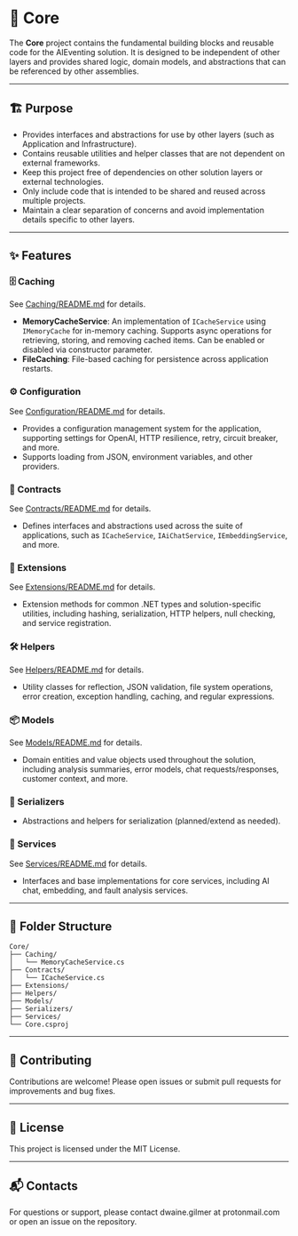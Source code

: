 # 🧩 Core

The **Core** project contains the fundamental building blocks and reusable code for the AIEventing solution. It is designed to be independent of other layers and provides shared logic, domain models, and abstractions that can be referenced by other assemblies.

---

## 🏗️ Purpose

- Provides interfaces and abstractions for use by other layers (such as Application and Infrastructure).
- Contains reusable utilities and helper classes that are not dependent on external frameworks.
- Keep this project free of dependencies on other solution layers or external technologies.
- Only include code that is intended to be shared and reused across multiple projects.
- Maintain a clear separation of concerns and avoid implementation details specific to other layers.

---

## ✨ Features

### 🗄️ Caching

See [Caching/README.md](./Caching/README.md) for details.

- **MemoryCacheService**: An implementation of `ICacheService` using `IMemoryCache` for in-memory caching. Supports async operations for retrieving, storing, and removing cached items. Can be enabled or disabled via constructor parameter.
- **FileCaching**: File-based caching for persistence across application restarts.

### ⚙️ Configuration

See [Configuration/README.md](./Configuration/README.md) for details.

- Provides a configuration management system for the application, supporting settings for OpenAI, HTTP resilience, retry, circuit breaker, and more.
- Supports loading from JSON, environment variables, and other providers.

### 📜 Contracts

See [Contracts/README.md](./Contracts/README.md) for details.

- Defines interfaces and abstractions used across the suite of applications, such as `ICacheService`, `IAiChatService`, `IEmbeddingService`, and more.

### 🧩 Extensions

See [Extensions/README.md](./Extensions/README.md) for details.

- Extension methods for common .NET types and solution-specific utilities, including hashing, serialization, HTTP helpers, null checking, and service registration.

### 🛠️ Helpers

See [Helpers/README.md](./Helpers/README.md) for details.

- Utility classes for reflection, JSON validation, file system operations, error creation, exception handling, caching, and regular expressions.

### 📦 Models

See [Models/README.md](./Models/README.md) for details.

- Domain entities and value objects used throughout the solution, including analysis summaries, error models, chat requests/responses, customer context, and more.

### 📝 Serializers

- Abstractions and helpers for serialization (planned/extend as needed).

### 🧠 Services

See [Services/README.md](./Services/README.md) for details.

- Interfaces and base implementations for core services, including AI chat, embedding, and fault analysis services.

---

## 📁 Folder Structure

```
Core/
├── Caching/
│   └── MemoryCacheService.cs
├── Contracts/
│   └── ICacheService.cs
├── Extensions/
├── Helpers/
├── Models/
├── Serializers/
├── Services/
└── Core.csproj
```

---

## 🤝 Contributing

Contributions are welcome! Please open issues or submit pull requests for improvements and bug fixes.

---

## 📄 License

This project is licensed under the MIT License.

---

## 📬 Contacts

For questions or support, please contact dwaine.gilmer at protonmail.com or open an issue on the repository.